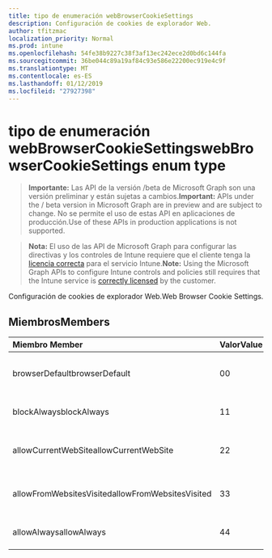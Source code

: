 ```yaml
---
title: tipo de enumeración webBrowserCookieSettings
description: Configuración de cookies de explorador Web.
author: tfitzmac
localization_priority: Normal
ms.prod: intune
ms.openlocfilehash: 54fe38b9227c38f3af13ec242ece2d0bd6c144fa
ms.sourcegitcommit: 36be044c89a19af84c93e586e22200ec919e4c9f
ms.translationtype: MT
ms.contentlocale: es-ES
ms.lasthandoff: 01/12/2019
ms.locfileid: "27927398"
---
```

# <a name="webbrowsercookiesettings-enum-type"></a><span data-ttu-id="40c6b-103">tipo de enumeración webBrowserCookieSettings</span><span class="sxs-lookup"><span data-stu-id="40c6b-103">webBrowserCookieSettings enum type</span></span>

> <span data-ttu-id="40c6b-104">**Importante:** Las API de la versión /beta de Microsoft Graph son una versión preliminar y están sujetas a cambios.</span><span class="sxs-lookup"><span data-stu-id="40c6b-104">**Important:** APIs under the / beta version in Microsoft Graph are in preview and are subject to change.</span></span> <span data-ttu-id="40c6b-105">No se permite el uso de estas API en aplicaciones de producción.</span><span class="sxs-lookup"><span data-stu-id="40c6b-105">Use of these APIs in production applications is not supported.</span></span>

> <span data-ttu-id="40c6b-106">**Nota:** El uso de las API de Microsoft Graph para configurar las directivas y los controles de Intune requiere que el cliente tenga la [licencia correcta](https://go.microsoft.com/fwlink/?linkid=839381) para el servicio Intune.</span><span class="sxs-lookup"><span data-stu-id="40c6b-106">**Note:** Using the Microsoft Graph APIs to configure Intune controls and policies still requires that the Intune service is [correctly licensed](https://go.microsoft.com/fwlink/?linkid=839381) by the customer.</span></span>

<span data-ttu-id="40c6b-107">Configuración de cookies de explorador Web.</span><span class="sxs-lookup"><span data-stu-id="40c6b-107">Web Browser Cookie Settings.</span></span>
## <a name="members"></a><span data-ttu-id="40c6b-108">Miembros</span><span class="sxs-lookup"><span data-stu-id="40c6b-108">Members</span></span>
|<span data-ttu-id="40c6b-109">Miembro	</span><span class="sxs-lookup"><span data-stu-id="40c6b-109">Member</span></span>|<span data-ttu-id="40c6b-110">Valor</span><span class="sxs-lookup"><span data-stu-id="40c6b-110">Value</span></span>|<span data-ttu-id="40c6b-111">Descripción</span><span class="sxs-lookup"><span data-stu-id="40c6b-111">Description</span></span>|
|:---|:---|:---|
|<span data-ttu-id="40c6b-112">browserDefault</span><span class="sxs-lookup"><span data-stu-id="40c6b-112">browserDefault</span></span>|<span data-ttu-id="40c6b-113">0</span><span class="sxs-lookup"><span data-stu-id="40c6b-113">0</span></span>|<span data-ttu-id="40c6b-114">Valor predeterminado de explorador, sin intención.</span><span class="sxs-lookup"><span data-stu-id="40c6b-114">Browser default value, no intent.</span></span>|
|<span data-ttu-id="40c6b-115">blockAlways</span><span class="sxs-lookup"><span data-stu-id="40c6b-115">blockAlways</span></span>|<span data-ttu-id="40c6b-116">1</span><span class="sxs-lookup"><span data-stu-id="40c6b-116">1</span></span>|<span data-ttu-id="40c6b-117">Bloquear siempre las cookies.</span><span class="sxs-lookup"><span data-stu-id="40c6b-117">Always block cookies.</span></span>|
|<span data-ttu-id="40c6b-118">allowCurrentWebSite</span><span class="sxs-lookup"><span data-stu-id="40c6b-118">allowCurrentWebSite</span></span>|<span data-ttu-id="40c6b-119">2</span><span class="sxs-lookup"><span data-stu-id="40c6b-119">2</span></span>|<span data-ttu-id="40c6b-120">Permitir que las cookies del sitio Web actual.</span><span class="sxs-lookup"><span data-stu-id="40c6b-120">Allow cookies from current Web site.</span></span>|
|<span data-ttu-id="40c6b-121">allowFromWebsitesVisited</span><span class="sxs-lookup"><span data-stu-id="40c6b-121">allowFromWebsitesVisited</span></span>|<span data-ttu-id="40c6b-122">3</span><span class="sxs-lookup"><span data-stu-id="40c6b-122">3</span></span>|<span data-ttu-id="40c6b-123">Permitir Cookies de sitios Web visitados.</span><span class="sxs-lookup"><span data-stu-id="40c6b-123">Allow Cookies from websites visited.</span></span>|
|<span data-ttu-id="40c6b-124">allowAlways</span><span class="sxs-lookup"><span data-stu-id="40c6b-124">allowAlways</span></span>|<span data-ttu-id="40c6b-125">4</span><span class="sxs-lookup"><span data-stu-id="40c6b-125">4</span></span>|<span data-ttu-id="40c6b-126">Permitir siempre cookies.</span><span class="sxs-lookup"><span data-stu-id="40c6b-126">Always allow cookies.</span></span>|





